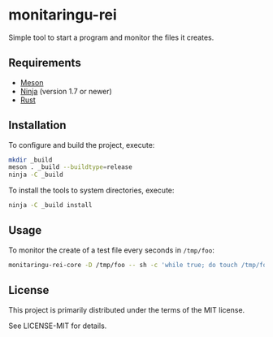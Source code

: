 # monitaringu-rei

Simple tool to start a program and monitor the files it creates.

## Requirements

- [Meson](http://mesonbuild.com/)
- [Ninja](https://ninja-build.org/) (version 1.7 or newer)
- [Rust](https://rust-lang.org)

## Installation

To configure and build the project, execute:

```sh
mkdir _build
meson . _build --buildtype=release
ninja -C _build
```

To install the tools to system directories, execute:

```sh
ninja -C _build install
```

## Usage

To monitor the create of a test file every seconds in ``/tmp/foo``:

```sh
monitaringu-rei-core -D /tmp/foo -- sh -c 'while true; do touch /tmp/foo/test-$RANDOM; sleep 1; done'
```

## License

This project is primarily distributed under the terms of the MIT license.

See LICENSE-MIT for details.
